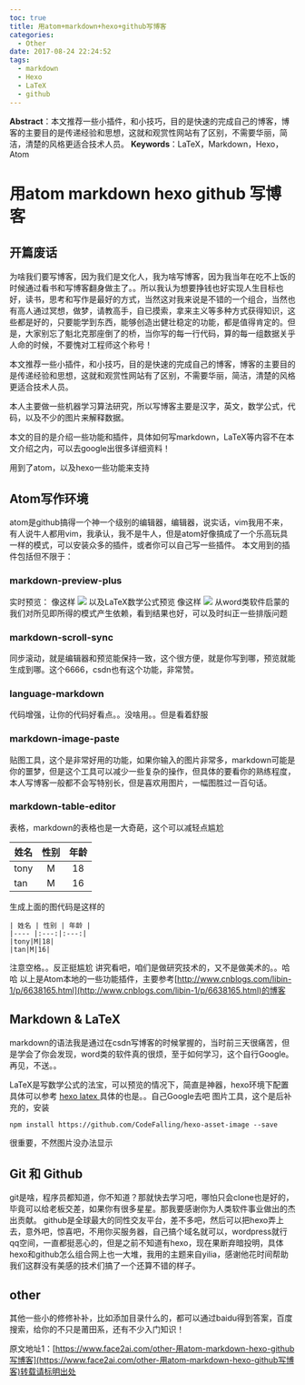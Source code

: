 ```yaml
---
toc: true
title: 用atom+markdown+hexo+github写博客
categories:
  - Other
date: 2017-08-24 22:24:52
tags:
  - markdown
  - Hexo
  - LaTeX
  - github
---
```

**Abstract**：本文推荐一些小插件，和小技巧，目的是快速的完成自己的博客，博客的主要目的是传递经验和思想，这就和观赏性网站有了区别，不需要华丽，简洁，清楚的风格更适合技术人员。
**Keywords**：LaTeX，Markdown，Hexo，Atom

<!--more-->

# 用atom markdown hexo github 写博客

## 开篇废话
为啥我们要写博客，因为我们是文化人，我为啥写博客，因为我当年在吃不上饭的时候通过看书和写博客翻身做主了。。所以我认为想要挣钱也好实现人生目标也好，读书，思考和写作是最好的方式，当然这对我来说是不错的一个组合，当然也有高人通过冥想，做梦，请教高手，自已摸索，拿来主义等多种方式获得知识，这些都是好的，只要能学到东西，能够创造出健壮稳定的功能，都是值得肯定的。但是，大家别忘了魁北克那座倒了的桥，当你写的每一行代码，算的每一组数据关乎人命的时候，不要愧对工程师这个称号！

本文推荐一些小插件，和小技巧，目的是快速的完成自己的博客，博客的主要目的是传递经验和思想，这就和观赏性网站有了区别，不需要华丽，简洁，清楚的风格更适合技术人员。

本人主要做一些机器学习算法研究，所以写博客主要是汉字，英文，数学公式，代码，以及不少的图片来解释数据。

本文的目的是介绍一些功能和插件，具体如何写markdown，LaTeX等内容不在本文介绍之内，可以去google出很多详细资料！

用到了atom，以及hexo一些功能来支持

## Atom写作环境
atom是github搞得一个神一个级别的编辑器，编辑器，说实话，vim我用不来，有人说牛人都用vim，我承认，我不是牛人，但是atom好像搞成了一个乐高玩具一样的模式，可以安装众多的插件，或者你可以自己写一些插件。
本文用到的插件包括但不限于：
### markdown-preview-plus
实时预览：
像这样
![](https://tony4ai-1251394096.cos.ap-hongkong.myqcloud.com/blog_images/other-用atom-markdown-hexo-github写博客/markdown-preview-plus.png)
以及LaTeX数学公式预览
像这样
![](https://tony4ai-1251394096.cos.ap-hongkong.myqcloud.com/blog_images/other-用atom-markdown-hexo-github写博客/latex.png)
从word类软件启蒙的我们对所见即所得的模式产生依赖，看到结果也好，可以及时纠正一些排版问题

### markdown-scroll-sync
同步滚动，就是编辑器和预览能保持一致，这个很方便，就是你写到哪，预览就能生成到哪。这个6666，csdn也有这个功能，非常赞。
### language-markdown
代码增强，让你的代码好看点。。没啥用。。但是看着舒服
### markdown-image-paste
贴图工具，这个是非常好用的功能，如果你输入的图片非常多，markdown可能是你的噩梦，但是这个工具可以减少一些复杂的操作，但具体的要看你的熟练程度，本人写博客一般都不会写特别长，但是喜欢用图片，一幅图胜过一百句话。
### markdown-table-editor
表格，markdown的表格也是一大奇葩，这个可以减轻点尴尬

| 姓名 | 性别 | 年龄 |
|---- |:---:|:---:|
|tony|M|18|
|tan|M|16|
生成上面的图代码是这样的
```
| 姓名 | 性别 | 年龄 |
|---- |:---:|:---:|
|tony|M|18|
|tan|M|16|
```
注意空格。。反正挺尴尬
讲究看吧，咱们是做研究技术的，又不是做美术的。。哈哈
以上是Atom本地的一些功能插件，主要参考[http://www.cnblogs.com/libin-1/p/6638165.html](http://www.cnblogs.com/libin-1/p/6638165.html)的博客
## Markdown & LaTeX
markdown的语法我是通过在csdn写博客的时候掌握的，当时前三天很痛苦，但是学会了你会发现，word类的软件真的很烦，至于如何学习，这个自行Google。再见，不送。。

LaTeX是写数学公式的法宝，可以预览的情况下，简直是神器，hexo环境下配置具体可以参考
 [hexo latex ](http://blog.csdn.net/emptyset110/article/details/50123231)
 具体的也是。。自己Google去吧
图片工具，这个是后补充的，安装
```
npm install https://github.com/CodeFalling/hexo-asset-image --save
```
很重要，不然图片没办法显示
## Git 和 Github
git是啥，程序员都知道，你不知道？那就快去学习吧，哪怕只会clone也是好的，毕竟可以给老板交差，如果你有很多星星。那我要感谢你为人类软件事业做出的杰出贡献。
github是全球最大的同性交友平台，差不多吧，然后可以把hexo弄上去，意外吧，惊喜吧，不用你买服务器，自己搞个域名就可以，wordpress就行qq空间，一直都挺恶心的，但是之前不知道有hexo，现在果断弃暗投明，具体hexo和github怎么组合网上也一大堆，我用的主题来自yilia，感谢他花时间帮助我们这群没有美感的技术们搞了一个还算不错的样子。
## other
其他一些小的修修补补，比如添加目录什么的，都可以通过baidu得到答案，百度搜索，给你的不只是莆田系，还有不少入门知识！





原文地址1：[https://www.face2ai.com/other-用atom-markdown-hexo-github写博客](https://www.face2ai.com/other-用atom-markdown-hexo-github写博客)转载请标明出处
